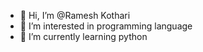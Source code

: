 - 👋 Hi, I’m @Ramesh Kothari
- 👀 I’m interested in programming language
- 🌱 I’m currently learning python

<!---
rkothari641/rkothari641 is a ✨ special ✨ repository because its `README.md` (this file) appears on your GitHub profile.
You can click the Preview link to take a look at your changes.
--->
